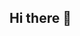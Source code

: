 ## Hi there 👋

<!--
I'm Rayudu, a Master's student at Deakin University, specializing in Software Development. Passionate about coding, problem-solving, and building innovative tech solutions!
Here are some ideas to get you started:

- 🔭 I’m currently working on web development projects, software development, and IT security assessments.👽👽👽
- 🌱 I’m currently learning  React, .NET, AI/ML security, and full-stack development.
- 👯 I’m looking to collaborate on open-source projects, web apps, and machine learning applications.🧑‍🌾🧑‍🌾
- 🤔 I’m looking for help with advanced cloud computing, DevOps, and AI-driven solutions.
- 💬 Ask me about  C#, React, cybersecurity, and software development best practices.👾👾👾
- 📫 How to reach me:  glvsrayudu956@gmail.com.
- 😄 Pronouns:  He/Him.
- ⚡ Fun fact:  I successfully trained a junior team in React despite it being outside my usual responsibilities!🤡🤡
-->
